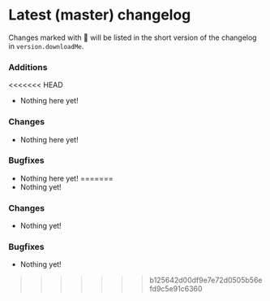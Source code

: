 # Latest (master) changelog

Changes marked with 💖 will be listed in the short version of the changelog in `version.downloadMe`.

### Additions
<<<<<<< HEAD
- Nothing here yet!

### Changes
- Nothing here yet!

### Bugfixes
- Nothing here yet!
=======
- Nothing yet!

### Changes
- Nothing yet!

### Bugfixes
- Nothing yet!
>>>>>>> b125642d00df9e7e72d0505b56efd9c5e91c6360
